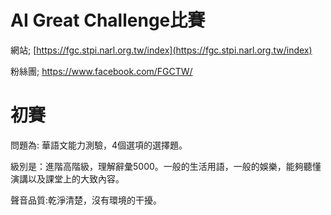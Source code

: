 # AI Great Challenge比賽

網站; [https://fgc.stpi.narl.org.tw/index](https://fgc.stpi.narl.org.tw/index)

粉絲團; https://www.facebook.com/FGCTW/

# 初賽

問題為: 華語文能力測驗，4個選項的選擇題。

級別是：進階高階級，理解辭彙5000。一般的生活用語，一般的娛樂，能夠聽懂演講以及課堂上的大致內容。

聲音品質:乾淨清楚，沒有環境的干擾。

